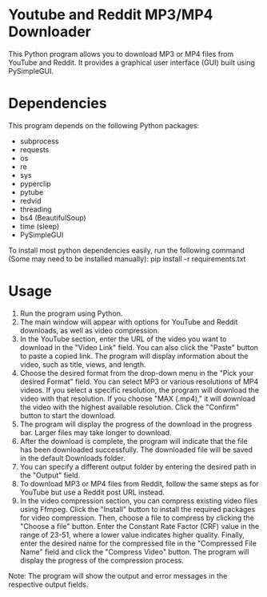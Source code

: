 # Youtube and Reddit MP3/MP4 Downloader
This Python program allows you to download MP3 or MP4 files from YouTube and Reddit. It provides a graphical user interface (GUI) built using PySimpleGUI.

# Dependencies
This program depends on the following Python packages:

* subprocess
* requests
* os
* re
* sys
* pyperclip
* pytube
* redvid
* threading
* bs4 (BeautifulSoup)
* time (sleep)
* PySimpleGUI

To install most python dependencies easily, run the following command (Some may need to be installed manually):
pip install -r requirements.txt

# Usage
1. Run the program using Python.
2. The main window will appear with options for YouTube and Reddit downloads, as well as video compression.
3. In the YouTube section, enter the URL of the video you want to download in the "Video Link" field. You can also click the "Paste" button to paste a copied link. The program will display information about the video, such as title, views, and length.
4. Choose the desired format from the drop-down menu in the "Pick your desired Format" field. You can select MP3 or various resolutions of MP4 videos. If you select a specific resolution, the program will download the video with that resolution. If you choose "MAX (.mp4)," it will download the video with the highest available resolution. Click the "Confirm" button to start the download.
5. The program will display the progress of the download in the progress bar. Larger files may take longer to download.
6. After the download is complete, the program will indicate that the file has been downloaded successfully. The downloaded file will be saved in the default Downloads folder.
7. You can specify a different output folder by entering the desired path in the "Output" field.
8. To download MP3 or MP4 files from Reddit, follow the same steps as for YouTube but use a Reddit post URL instead.
9. In the video compression section, you can compress existing video files using Ffmpeg. Click the "Install" button to install the required packages for video compression. Then, choose a file to compress by clicking the "Choose a file" button. Enter the Constant Rate Factor (CRF) value in the range of 23-51, where a lower value indicates higher quality. Finally, enter the desired name for the compressed file in the "Compressed File Name" field and click the "Compress Video" button. The program will display the progress of the compression process.

Note: The program will show the output and error messages in the respective output fields.
